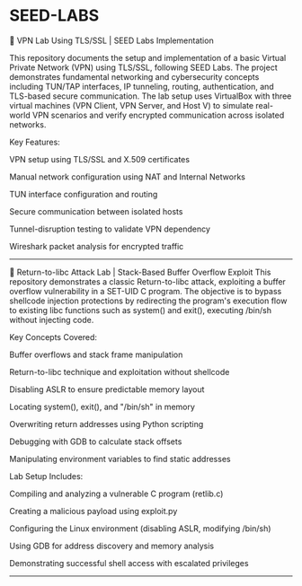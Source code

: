 # SEED-LABS

🔐 VPN Lab Using TLS/SSL | SEED Labs Implementation

This repository documents the setup and implementation of a basic Virtual Private Network (VPN) using TLS/SSL, following SEED Labs. The project demonstrates fundamental networking and cybersecurity concepts including TUN/TAP interfaces, IP tunneling, routing, authentication, and TLS-based secure communication. The lab setup uses VirtualBox with three virtual machines (VPN Client, VPN Server, and Host V) to simulate real-world VPN scenarios and verify encrypted communication across isolated networks.

Key Features:

VPN setup using TLS/SSL and X.509 certificates

Manual network configuration using NAT and Internal Networks

TUN interface configuration and routing

Secure communication between isolated hosts

Tunnel-disruption testing to validate VPN dependency

Wireshark packet analysis for encrypted traffic

_____________________________________________________________________________________________________________________________________________________________

🔁 Return-to-libc Attack Lab | Stack-Based Buffer Overflow Exploit
This repository demonstrates a classic Return-to-libc attack, exploiting a buffer overflow vulnerability in a SET-UID C program. The objective is to bypass shellcode injection protections by redirecting the program's execution flow to existing libc functions such as system() and exit(), executing /bin/sh without injecting code.

Key Concepts Covered:

Buffer overflows and stack frame manipulation

Return-to-libc technique and exploitation without shellcode

Disabling ASLR to ensure predictable memory layout

Locating system(), exit(), and "/bin/sh" in memory

Overwriting return addresses using Python scripting

Debugging with GDB to calculate stack offsets

Manipulating environment variables to find static addresses

Lab Setup Includes:

Compiling and analyzing a vulnerable C program (retlib.c)

Creating a malicious payload using exploit.py

Configuring the Linux environment (disabling ASLR, modifying /bin/sh)

Using GDB for address discovery and memory analysis

Demonstrating successful shell access with escalated privileges

_____________________________________________________________________________________________________________________________________________________________
